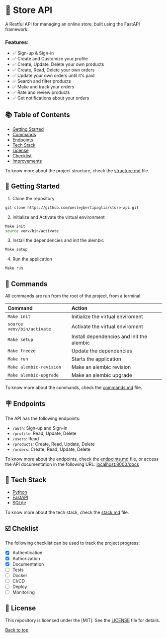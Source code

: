 # 🏪 Store API
A Restful API for managing an online store, built using the FastAPI framework.

### Features:

- ✅ Sign-up & Sign-in
- ✅ Create and Customize your profile
- ✅ Create, Update, Delete your own products
- ✅ Create, Read, Delete your own orders
- ✅ Update your own orders until it's paid
- ✅ Search and filter products
- ✅ Make and track your orders
- ✅ Rate and review products
- ✅ Get notifications about your orders

## 📚 Table of Contents
- [Getting Started](#getting-started)
- [Commands](#-commands)
- [Endpoints](#-endpoints)
- [Tech Stack](#-tech-stack)
- [License](#-license)
- [Checklist](#-checklist)
- [Improvements](#-improvements)

To know more about the project structure, check the [structure.md](/docs/structure.md) file.

## 🤖 Getting Started
1. Clone the repository
```bash
git clone https://github.com/wesleybertipaglia/store-api.git
```

2. Initialize and Activate the virtual environment
```bash
Make init
source venv/bin/activate
```

3. Install the dependencies and init the alembic
```bash
Make setup
```

4. Run the application
```bash
Make run
```

## 🧞 Commands

All commands are run from the root of the project, from a terminal:

| Command                    | Action                                    |
| :------------------------  | :---------------------------------------- |
| `Make init`                | Initialize the virtual enviroment         |
| `source venv/bin/activate` | Activate the virtual enviroment           |
| `Make setup`               | Install dependencies and init the alembic |
| `Make freeze`              | Update the dependencies                   |
| `Make run`                 | Starts the application                    |
| `Make alembic-revision`    | Make an alembic revision                  |
| `Make alembic-upgrade`     | Make an alembic upgrade                   |

To know more about the commands, check the [commands.md](/docs/commands.md) file.

## 🪧 Endpoints
The API has the following endpoints:
- `/auth`: Sign-up and Sign-in
- `/profile`: Read, Update, Delete
- `/users`: Read
- `/products`: Create, Read, Update, Delete
- `/orders`: Create, Read, Update, Delete

To know more about the endpoints, check the [endpoints.md](/docs/endpoints.md) file, or access the API documentation in the following URL:
[localhost:8000/docs](http://localhost:8000/docs)

## 🧩 Tech Stack
- [Python](https://www.python.org/)
- [FastAPI](https://fastapi.tiangolo.com/)
- [SQLite](https://www.sqlite.org/)

To know more about the tech stack, check the [stack.md](/docs/stack.md) file.

## ☑️ Cheklist

The following checklist can be used to track the project progress:

- [x] Authentication
- [x] Authorization
- [x] Documentation
- [ ] Tests
- [ ] Docker
- [ ] CI/CD
- [ ] Deploy
- [ ] Monitoring

## 📜 License

This repository is licensed under the [MIT]. See the [LICENSE](LICENSE) file for details.

[Back to top](#store-api)